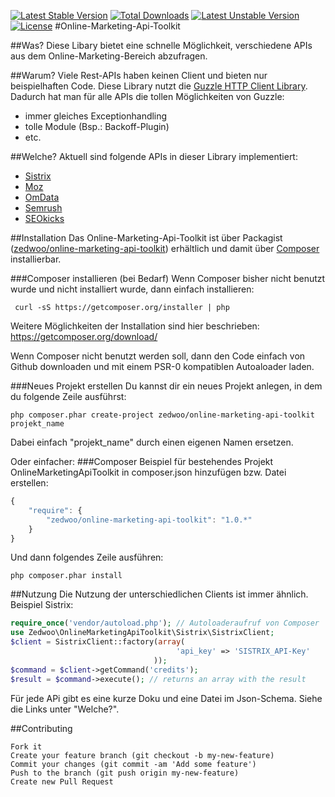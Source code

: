 [![Latest Stable Version](https://poser.pugx.org/zedwoo/online-marketing-api-toolkit/v/stable.png)](https://packagist.org/packages/zedwoo/online-marketing-api-toolkit) [![Total Downloads](https://poser.pugx.org/zedwoo/online-marketing-api-toolkit/downloads.png)](https://packagist.org/packages/zedwoo/online-marketing-api-toolkit) [![Latest Unstable Version](https://poser.pugx.org/zedwoo/online-marketing-api-toolkit/v/unstable.png)](https://packagist.org/packages/zedwoo/online-marketing-api-toolkit) [![License](https://poser.pugx.org/zedwoo/online-marketing-api-toolkit/license.png)](https://packagist.org/packages/zedwoo/online-marketing-api-toolkit)
#Online-Marketing-Api-Toolkit

##Was?
Diese Libary bietet eine schnelle Möglichkeit, verschiedene APIs aus dem Online-Marketing-Bereich abzufragen.

##Warum?
Viele Rest-APIs haben keinen Client und bieten nur beispielhaften Code. Diese Library nutzt die [Guzzle HTTP Client Library](https://github.com/guzzle/guzzle).
Dadurch hat man für alle APIs die tollen Möglichkeiten von Guzzle:
* immer gleiches Exceptionhandling
* tolle Module (Bsp.: Backoff-Plugin)
* etc.

##Welche?
Aktuell sind folgende APIs in dieser Library implementiert:
* [Sistrix](/src/Zedwoo/OnlineMarketingApiToolkit/Sistrix/SISTRIX-README.md)
* [Moz](/src/Zedwoo/OnlineMarketingApiToolkit/Moz/MOZ-README.md)
* [OmData](/src/Zedwoo/OnlineMarketingApiToolkit/OmData/OMDATA-README.md)
* [Semrush](/src/Zedwoo/OnlineMarketingApiToolkit/Semrush/SEMRUSH-README.md)
* [SEOkicks](/src/Zedwoo/OnlineMarketingApiToolkit/Seokicks/SEOKICKS-README.md)

##Installation
Das Online-Marketing-Api-Toolkit ist über Packagist ([zedwoo/online-marketing-api-toolkit](https://packagist.org/packages/zedwoo/online-marketing-api-toolkit)) erhältlich und damit über
[Composer](http://getcomposer.org/) installierbar.

###Composer installieren (bei Bedarf)
Wenn Composer bisher nicht benutzt wurde und nicht installiert wurde, dann einfach installieren:
```
 curl -sS https://getcomposer.org/installer | php
```
Weitere Möglichkeiten der Installation sind hier beschrieben:
https://getcomposer.org/download/

Wenn Composer nicht benutzt werden soll, dann den Code einfach von Github downloaden und mit einem PSR-0 kompatiblen Autoaloader laden.

###Neues Projekt erstellen
Du kannst dir ein neues Projekt anlegen, in dem du folgende Zeile ausführst:
```
php composer.phar create-project zedwoo/online-marketing-api-toolkit projekt_name
```
Dabei einfach "projekt_name" durch einen eigenen Namen ersetzen.


Oder einfacher:
###Composer Beispiel für bestehendes Projekt
OnlineMarketingApiToolkit in composer.json hinzufügen bzw. Datei erstellen:
```js
{
    "require": {
        "zedwoo/online-marketing-api-toolkit": "1.0.*"
    }
}
```
Und dann folgendes Zeile ausführen:
```
php composer.phar install
```

##Nutzung
Die Nutzung der unterschiedlichen Clients ist immer ähnlich.
Beispiel Sistrix:

```php
require_once('vendor/autoload.php'); // Autoloaderaufruf von Composer
use Zedwoo\OnlineMarketingApiToolkit\Sistrix\SistrixClient;
$client = SistrixClient::factory(array(
									 'api_key' => 'SISTRIX_API-Key'
								));
$command = $client->getCommand('credits');
$result = $command->execute(); // returns an array with the result
```
Für jede APi gibt es eine kurze Doku und eine Datei im Json-Schema. Siehe die Links unter "Welche?".


##Contributing

    Fork it
    Create your feature branch (git checkout -b my-new-feature)
    Commit your changes (git commit -am 'Add some feature')
    Push to the branch (git push origin my-new-feature)
    Create new Pull Request

